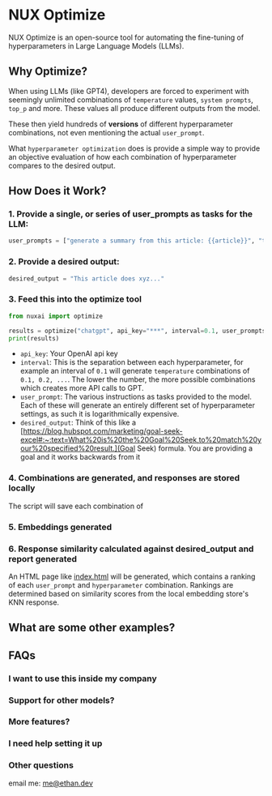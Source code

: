 # NUX Optimize

NUX Optimize is an open-source tool for automating the fine-tuning of hyperparameters in Large Language Models (LLMs).

## Why Optimize?

When using LLMs (like GPT4), developers are forced to experiment with seemingly unlimited combinations of `temperature` values, `system prompts`, `top_p` and more. These values all produce different outputs from the model. 

These then yield hundreds of **versions** of different hyperparameter combinations, not even mentioning the actual `user_prompt`.

What `hyperparameter optimization` does is provide a simple way to provide an objective evaluation of how each combination of hyperparameter compares to the desired output.

## How Does it Work?

[](diagram.png)

### 1. Provide a single, or series of user_prompts as tasks for the LLM: 
```python
user_prompts = ["generate a summary from this article: {{article}}", "take a deep breath and generate a summary from this article: {{article}}..."]
```

### 2. Provide a desired output:
```python
desired_output = "This article does xyz..."
```

### 3. Feed this into the optimize tool 
```python
from nuxai import optimize

results = optimize("chatgpt", api_key="***", interval=0.1, user_prompts=user_prompts, desired_output=desired_output)
print(results)
```

- `api_key`: Your OpenAI api key
- `interval`: This is the separation between each hyperparameter, for example an interval of `0.1` will generate `temperature` combinations of `0.1, 0.2, ...`. The lower the number, the more possible combinations which creates more API calls to GPT.
- `user_prompt`: The various instructions as tasks provided to the model. Each of these will generate an entirely different set of hyperparameter settings, as such it is logarithmically expensive. 
- `desired_output`: Think of this like a [https://blog.hubspot.com/marketing/goal-seek-excel#:~:text=What%20is%20the%20Goal%20Seek,to%20match%20your%20specified%20result.](Goal Seek) formula. You are providing a goal and it works backwards from it

### 4. Combinations are generated, and responses are stored locally

The script will save each combination of 

### 5. Embeddings generated

### 6. Response similarity calculated against desired_output and report generated

An HTML page like [index.html](index.html) will be generated, which contains a ranking of each `user_prompt` and `hyperparameter` combination. Rankings are determined based on similarity scores from the local embedding store's KNN response. 

## What are some other examples?

## FAQs

### I want to use this inside my company

### Support for other models?

### More features?

### I need help setting it up

### Other questions

email me: me@ethan.dev